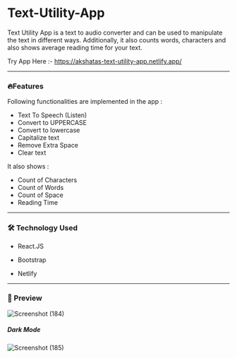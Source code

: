 <h1><strong>Text-Utility-App</strong></h1>

Text Utility App is a text to audio converter and can be used to manipulate the text in different ways.
Additionally, it also counts words, characters and also shows average reading time for your text.  

Try App Here :- https://akshatas-text-utility-app.netlify.app/
    
***
<h3> 🔥Features</h3>

Following functionalities are implemented in the app :

- Text To Speech (Listen)
- Convert to UPPERCASE
- Convert to lowercase
- Capitalize text
- Remove Extra Space
- Clear text


It also shows :

- Count of Characters
- Count of Words
- Count of Space
- Reading Time

***

<h3>🛠️ Technology Used</h3>

- React.JS

- Bootstrap

- Netlify

***

<h3>🤩 Preview</h3>

![Screenshot (184)](https://github.com/AkshataGanbote/Text-Utility-App/assets/117456092/36598f4c-4582-4e60-ac11-a9304d027206)


<h5> Dark Mode</h6>


![Screenshot (185)](https://github.com/AkshataGanbote/Text-Utility-App/assets/117456092/e627efef-c7cf-4a3c-b6d3-78d6697c7dc6)

